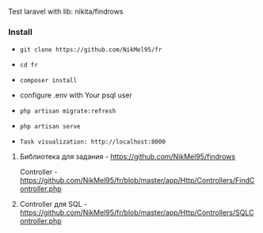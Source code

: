 Test laravel with lib: nikita/findrows

<h3>Install</h3>

* `git clone https://github.com/NikMel95/fr`

* `cd fr`

* `composer install`

* configure .env with Your psql user

* `php artisan migrate:refresh`

* `php artisan serve`

* `Task visualization: http://localhost:8000`


1. Библиотека для задания - https://github.com/NikMel95/findrows
   
   Controller - https://github.com/NikMel95/fr/blob/master/app/Http/Controllers/FindController.php
   
2. Controller для SQL - https://github.com/NikMel95/fr/blob/master/app/Http/Controllers/SQLController.php

